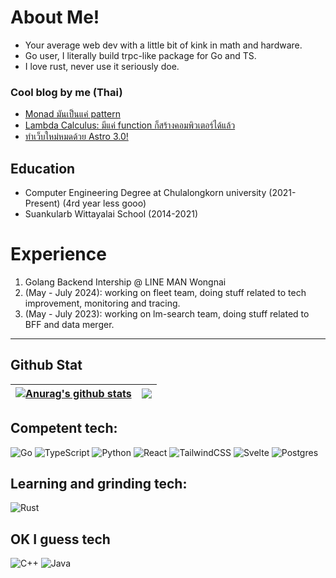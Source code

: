 # About Me!

- Your average web dev with a little bit of kink in math and hardware.
- Go user, I literally build trpc-like package for Go and TS.
- I love rust, never use it seriously doe.

### Cool blog by me (Thai)
- [Monad มันเป็นแค่ pattern](https://pkpt.dev/blog/monad-101)
- [Lambda Calculus: มีแค่ function ก็สร้างคอมพิวเตอร์ได้แล้ว](https://pkpt.dev/blog/lambda-calculus)
- [ทำเว็บใหม่หมดด้วย Astro 3.0!](https://pkpt.dev/blog/astro-new-site)

## Education

-  Computer Engineering Degree at Chulalongkorn university (2021-Present) (4rd year less gooo)
-  Suankularb Wittayalai School (2014-2021)

# Experience
1.  Golang Backend Intership @ LINE MAN Wongnai
  1.  (May - July 2024): working on fleet team, doing stuff related to tech improvement, monitoring and tracing.
  2.  (May - July 2023): working on lm-search team, doing stuff related to BFF and data merger.  
---

## Github Stat

| <a href="https://github.com/anuraghazra/github-readme-stats"><img align="center" src="https://github-readme-stats.vercel.app/api?username=OnFireByte&show_icons=true&theme=buefy&hide_border=true" alt="Anurag's github stats" /></a> | <a href="https://github.com/anuraghazra/github-readme-stats"><img align="center" src="https://github-readme-stats.vercel.app/api/top-langs/?username=OnFireByte&layout=compact&theme=buefy&hide_border=true&hide=html,SCSS,CSS,java&exclude_repo=.dotfiles,embed-lab-final-hardware" /></a> |
| ------------------------------------------------------------------------------------------------------------------------------------------------------------------------------------------------------------------------------------- | ------------------------------------------------------------------------------------------------------------------------------------------------------------------------------------------------------------------- |

## Competent tech:
![Go](https://img.shields.io/badge/go-%2300ADD8.svg?style=for-the-badge&logo=go&logoColor=white)
![TypeScript](https://img.shields.io/badge/typescript-%23007ACC.svg?style=for-the-badge&logo=typescript&logoColor=white)
![Python](https://img.shields.io/badge/python-3670A0?style=for-the-badge&logo=python&logoColor=ffdd54)
![React](https://img.shields.io/badge/react-%2320232a.svg?style=for-the-badge&logo=react&logoColor=%2361DAFB)
![TailwindCSS](https://img.shields.io/badge/tailwindcss-%2338B2AC.svg?style=for-the-badge&logo=tailwind-css&logoColor=white)
![Svelte](https://img.shields.io/badge/svelte-%23f1413d.svg?style=for-the-badge&logo=svelte&logoColor=white)
![Postgres](https://img.shields.io/badge/postgres-%23316192.svg?style=for-the-badge&logo=postgresql&logoColor=white)

## Learning and grinding tech:
![Rust](https://img.shields.io/badge/rust-%23000000.svg?style=for-the-badge&logo=rust&logoColor=white)

## OK I guess tech
![C++](https://img.shields.io/badge/c++-%2300599C.svg?style=for-the-badge&logo=c%2B%2B&logoColor=white)
![Java](https://img.shields.io/badge/java-%23ED8B00.svg?style=for-the-badge&logo=java&logoColor=white)
